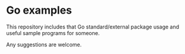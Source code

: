 Go examples
===========

This repository includes that Go standard/external package usage and useful sample programs for someone.

Any suggestions are welcome.
